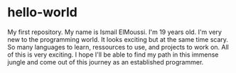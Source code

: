 # hello-world
My first repository.
My name is Ismail ElMoussi. I'm 19 years old. I'm very new to the programming world. It looks exciting but at the same time scary. So many languages to learn, ressources to use, and projects to work on. All of this is very exciting. I hope I'll be able to find my path in this immense jungle and come out of this journey as an established programmer.
